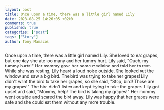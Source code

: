 ```yaml
---
layout: post
title: Once upon a time, there was a little girl named Lily
date: 2023-08-25 14:26:05 +0200
comments: true
published: true
categories: ["post"]
tags: ["Story"]
author: Tony Mamacos
---
```

Once upon a time, there was a little girl named Lily. She loved to eat grapes, but one day she ate too many and her tummy hurt. Lily said, "Ouch, my tummy hurts!" Her mommy gave her some medicine and told her to rest. 
While she was resting, Lily heard a loud noise outside. She looked out the window and saw a big bird. The bird was trying to take her grapes! Lily didn't want the bird to take her grapes, so she said, "Stop, bird! Those are my grapes!" 
The bird didn't listen and kept trying to take the grapes. Lily got upset and said, "Mommy, help! The bird is taking my grapes!" Her mommy went outside and scared the bird away. Lily was happy that her grapes were safe and she could eat them without any more trouble.
